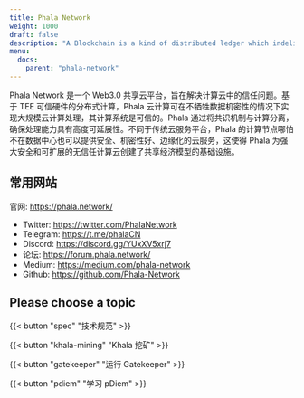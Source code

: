```yaml
---
title: Phala Network
weight: 1000
draft: false
description: "A Blockchain is a kind of distributed ledger which indelibly records transactions in an ever-growing list of blocks. The basis of our trust in the blockchain is the fact that the execution of every transaction can be verified by any user of the blockchain. Existing blockchains, such as BTC and ETH, live up to this promise in an intuitive way: they make everything public, including the transactions and the internal states of smart contracts. This brings us to the problem: confidential data cannot be processed by these blockchains."
menu:
  docs:
    parent: "phala-network"
---
```


Phala Network 是一个 Web3.0 共享云平台，旨在解决计算云中的信任问题。基于 TEE 可信硬件的分布式计算，Phala 云计算可在不牺牲数据机密性的情况下实现大规模云计算处理，其计算系统是可信的。Phala 通过将共识机制与计算分离，确保处理能力具有高度可延展性。不同于传统云服务平台，Phala 的计算节点哪怕不在数据中心也可以提供安全、机密性好、边缘化的云服务，这使得 Phala 为强大安全和可扩展的无信任计算云创建了共享经济模型的基础设施。

## 常用网站

官网: https://phala.network/

- Twitter: <https://twitter.com/PhalaNetwork>
- Telegram: <https://t.me/phalaCN>
- Discord: <https://discord.gg/YUxXV5xrj7>
- 论坛: <https://forum.phala.network/>
- Medium: <https://medium.com/phala-network>
- Github: <https://github.com/Phala-Network>

## Please choose a topic

<!-- {{< button "developer" "Build on Phala" >}} -->

{{< button "spec" "技术规范" >}}

{{< button "khala-mining" "Khala 挖矿" >}}

{{< button "gatekeeper" "运行 Gatekeeper" >}}

{{< button "pdiem" "学习 pDiem" >}}
